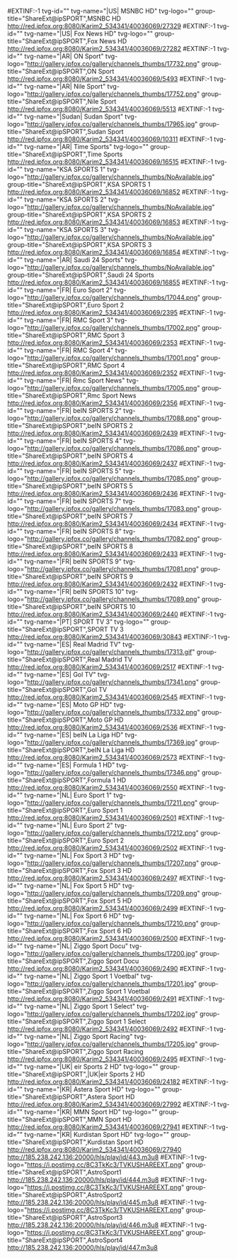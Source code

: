 #EXTINF:-1 tvg-id="" tvg-name="|US| MSNBC HD" tvg-logo="" group-title="ShareExt@ipSPORT",MSNBC HD
http://red.ipfox.org:8080/Karim2_534341/40036069/27329
#EXTINF:-1 tvg-id="" tvg-name="|US| Fox News HD" tvg-logo="" group-title="ShareExt@ipSPORT",Fox News HD
http://red.ipfox.org:8080/Karim2_534341/40036069/27282
#EXTINF:-1 tvg-id="" tvg-name="|AR| ON Sport" tvg-logo="http://gallery.ipfox.co/gallery/channels_thumbs/17732.png" group-title="ShareExt@ipSPORT",ON Sport
http://red.ipfox.org:8080/Karim2_534341/40036069/5493
#EXTINF:-1 tvg-id="" tvg-name="|AR| Nile Sport" tvg-logo="http://gallery.ipfox.co/gallery/channels_thumbs/17752.png" group-title="ShareExt@ipSPORT",Nile Sport
http://red.ipfox.org:8080/Karim2_534341/40036069/5513
#EXTINF:-1 tvg-id="" tvg-name="|Sudan| Sudan Sport" tvg-logo="http://gallery.ipfox.co/gallery/channels_thumbs/17965.jpg" group-title="ShareExt@ipSPORT",Sudan Sport
http://red.ipfox.org:8080/Karim2_534341/40036069/10311
#EXTINF:-1 tvg-id="" tvg-name="|AR| Time Sports" tvg-logo="" group-title="ShareExt@ipSPORT",Time Sports
http://red.ipfox.org:8080/Karim2_534341/40036069/16515
#EXTINF:-1 tvg-id="" tvg-name="KSA SPORTS 1" tvg-logo="http://gallery.ipfox.co/gallery/channels_thumbs/NoAvailable.jpg" group-title="ShareExt@ipSPORT",KSA SPORTS 1
http://red.ipfox.org:8080/Karim2_534341/40036069/16852
#EXTINF:-1 tvg-id="" tvg-name="KSA SPORTS 2" tvg-logo="http://gallery.ipfox.co/gallery/channels_thumbs/NoAvailable.jpg" group-title="ShareExt@ipSPORT",KSA SPORTS 2
http://red.ipfox.org:8080/Karim2_534341/40036069/16853
#EXTINF:-1 tvg-id="" tvg-name="KSA SPORTS 3" tvg-logo="http://gallery.ipfox.co/gallery/channels_thumbs/NoAvailable.jpg" group-title="ShareExt@ipSPORT",KSA SPORTS 3
http://red.ipfox.org:8080/Karim2_534341/40036069/16854
#EXTINF:-1 tvg-id="" tvg-name="|AR| Saudi 24 Sports" tvg-logo="http://gallery.ipfox.co/gallery/channels_thumbs/NoAvailable.jpg" group-title="ShareExt@ipSPORT",Saudi 24 Sports
http://red.ipfox.org:8080/Karim2_534341/40036069/16855
#EXTINF:-1 tvg-id="" tvg-name="|FR| Euro Sport 2" tvg-logo="http://gallery.ipfox.co/gallery/channels_thumbs/17044.png" group-title="ShareExt@ipSPORT",Euro Sport 2
http://red.ipfox.org:8080/Karim2_534341/40036069/2395
#EXTINF:-1 tvg-id="" tvg-name="|FR| RMC Sport 3" tvg-logo="http://gallery.ipfox.co/gallery/channels_thumbs/17002.png" group-title="ShareExt@ipSPORT",RMC Sport 3
http://red.ipfox.org:8080/Karim2_534341/40036069/2353
#EXTINF:-1 tvg-id="" tvg-name="|FR| RMC Sport 4" tvg-logo="http://gallery.ipfox.co/gallery/channels_thumbs/17001.png" group-title="ShareExt@ipSPORT",RMC Sport 4
http://red.ipfox.org:8080/Karim2_534341/40036069/2352
#EXTINF:-1 tvg-id="" tvg-name="|FR| Rmc Sport News" tvg-logo="http://gallery.ipfox.co/gallery/channels_thumbs/17005.png" group-title="ShareExt@ipSPORT",Rmc Sport News
http://red.ipfox.org:8080/Karim2_534341/40036069/2356
#EXTINF:-1 tvg-id="" tvg-name="|FR| beIN SPORTS 2" tvg-logo="http://gallery.ipfox.co/gallery/channels_thumbs/17088.png" group-title="ShareExt@ipSPORT",beIN SPORTS 2
http://red.ipfox.org:8080/Karim2_534341/40036069/2439
#EXTINF:-1 tvg-id="" tvg-name="|FR| beIN SPORTS 4" tvg-logo="http://gallery.ipfox.co/gallery/channels_thumbs/17086.png" group-title="ShareExt@ipSPORT",beIN SPORTS 4
http://red.ipfox.org:8080/Karim2_534341/40036069/2437
#EXTINF:-1 tvg-id="" tvg-name="|FR| beIN SPORTS 5" tvg-logo="http://gallery.ipfox.co/gallery/channels_thumbs/17085.png" group-title="ShareExt@ipSPORT",beIN SPORTS 5
http://red.ipfox.org:8080/Karim2_534341/40036069/2436
#EXTINF:-1 tvg-id="" tvg-name="|FR| beIN SPORTS 7" tvg-logo="http://gallery.ipfox.co/gallery/channels_thumbs/17083.png" group-title="ShareExt@ipSPORT",beIN SPORTS 7
http://red.ipfox.org:8080/Karim2_534341/40036069/2434
#EXTINF:-1 tvg-id="" tvg-name="|FR| beIN SPORTS 8" tvg-logo="http://gallery.ipfox.co/gallery/channels_thumbs/17082.png" group-title="ShareExt@ipSPORT",beIN SPORTS 8
http://red.ipfox.org:8080/Karim2_534341/40036069/2433
#EXTINF:-1 tvg-id="" tvg-name="|FR| beIN SPORTS 9" tvg-logo="http://gallery.ipfox.co/gallery/channels_thumbs/17081.png" group-title="ShareExt@ipSPORT",beIN SPORTS 9
http://red.ipfox.org:8080/Karim2_534341/40036069/2432
#EXTINF:-1 tvg-id="" tvg-name="|FR| beIN SPORTS 10" tvg-logo="http://gallery.ipfox.co/gallery/channels_thumbs/17089.png" group-title="ShareExt@ipSPORT",beIN SPORTS 10
http://red.ipfox.org:8080/Karim2_534341/40036069/2440
#EXTINF:-1 tvg-id="" tvg-name="|PT| SPORT TV 3" tvg-logo="" group-title="ShareExt@ipSPORT",SPORT TV 3
http://red.ipfox.org:8080/Karim2_534341/40036069/30843
#EXTINF:-1 tvg-id="" tvg-name="|ES| Real Madrid TV" tvg-logo="http://gallery.ipfox.co/gallery/channels_thumbs/17313.gif" group-title="ShareExt@ipSPORT",Real Madrid TV
http://red.ipfox.org:8080/Karim2_534341/40036069/2517
#EXTINF:-1 tvg-id="" tvg-name="|ES| Gol TV" tvg-logo="http://gallery.ipfox.co/gallery/channels_thumbs/17341.png" group-title="ShareExt@ipSPORT",Gol TV
http://red.ipfox.org:8080/Karim2_534341/40036069/2545
#EXTINF:-1 tvg-id="" tvg-name="|ES| Moto GP HD" tvg-logo="http://gallery.ipfox.co/gallery/channels_thumbs/17332.png" group-title="ShareExt@ipSPORT",Moto GP HD
http://red.ipfox.org:8080/Karim2_534341/40036069/2536
#EXTINF:-1 tvg-id="" tvg-name="|ES| beIN La Liga HD" tvg-logo="http://gallery.ipfox.co/gallery/channels_thumbs/17369.jpg" group-title="ShareExt@ipSPORT",beIN La Liga HD
http://red.ipfox.org:8080/Karim2_534341/40036069/2573
#EXTINF:-1 tvg-id="" tvg-name="|ES| Formula 1 HD" tvg-logo="http://gallery.ipfox.co/gallery/channels_thumbs/17346.png" group-title="ShareExt@ipSPORT",Formula 1 HD
http://red.ipfox.org:8080/Karim2_534341/40036069/2550
#EXTINF:-1 tvg-id="" tvg-name="|NL| Euro Sport 1" tvg-logo="http://gallery.ipfox.co/gallery/channels_thumbs/17211.png" group-title="ShareExt@ipSPORT",Euro Sport 1
http://red.ipfox.org:8080/Karim2_534341/40036069/2501
#EXTINF:-1 tvg-id="" tvg-name="|NL| Euro Sport 2" tvg-logo="http://gallery.ipfox.co/gallery/channels_thumbs/17212.png" group-title="ShareExt@ipSPORT",Euro Sport 2
http://red.ipfox.org:8080/Karim2_534341/40036069/2502
#EXTINF:-1 tvg-id="" tvg-name="|NL| Fox Sport  3 HD" tvg-logo="http://gallery.ipfox.co/gallery/channels_thumbs/17207.png" group-title="ShareExt@ipSPORT",Fox Sport  3 HD
http://red.ipfox.org:8080/Karim2_534341/40036069/2497
#EXTINF:-1 tvg-id="" tvg-name="|NL| Fox Sport 5 HD" tvg-logo="http://gallery.ipfox.co/gallery/channels_thumbs/17209.png" group-title="ShareExt@ipSPORT",Fox Sport 5 HD
http://red.ipfox.org:8080/Karim2_534341/40036069/2499
#EXTINF:-1 tvg-id="" tvg-name="|NL| Fox Sport 6 HD" tvg-logo="http://gallery.ipfox.co/gallery/channels_thumbs/17210.png" group-title="ShareExt@ipSPORT",Fox Sport 6 HD
http://red.ipfox.org:8080/Karim2_534341/40036069/2500
#EXTINF:-1 tvg-id="" tvg-name="|NL| Ziggo Sport Docu" tvg-logo="http://gallery.ipfox.co/gallery/channels_thumbs/17200.jpg" group-title="ShareExt@ipSPORT",Ziggo Sport Docu
http://red.ipfox.org:8080/Karim2_534341/40036069/2490
#EXTINF:-1 tvg-id="" tvg-name="|NL| Ziggo Sport 1 Voetbal" tvg-logo="http://gallery.ipfox.co/gallery/channels_thumbs/17201.jpg" group-title="ShareExt@ipSPORT",Ziggo Sport 1 Voetbal
http://red.ipfox.org:8080/Karim2_534341/40036069/2491
#EXTINF:-1 tvg-id="" tvg-name="|NL| Ziggo Sport 1 Select" tvg-logo="http://gallery.ipfox.co/gallery/channels_thumbs/17202.jpg" group-title="ShareExt@ipSPORT",Ziggo Sport 1 Select
http://red.ipfox.org:8080/Karim2_534341/40036069/2492
#EXTINF:-1 tvg-id="" tvg-name="|NL| Ziggo Sport Racing" tvg-logo="http://gallery.ipfox.co/gallery/channels_thumbs/17205.jpg" group-title="ShareExt@ipSPORT",Ziggo Sport Racing
http://red.ipfox.org:8080/Karim2_534341/40036069/2495
#EXTINF:-1 tvg-id="" tvg-name="|UK| eir Sports 2 HD" tvg-logo="" group-title="ShareExt@ipSPORT",|UK|eir Sports 2 HD
http://red.ipfox.org:8080/Karim2_534341/40036069/24182
#EXTINF:-1 tvg-id="" tvg-name="|KR| Astera Sport HD" tvg-logo="" group-title="ShareExt@ipSPORT",Astera Sport HD
http://red.ipfox.org:8080/Karim2_534341/40036069/27992
#EXTINF:-1 tvg-id="" tvg-name="|KR| MMN Sport HD" tvg-logo="" group-title="ShareExt@ipSPORT",MMN Sport HD
http://red.ipfox.org:8080/Karim2_534341/40036069/27941
#EXTINF:-1 tvg-id="" tvg-name="|KR| Kurdistan Sport HD" tvg-logo="" group-title="ShareExt@ipSPORT",Kurdistan Sport HD
http://red.ipfox.org:8080/Karim2_534341/40036069/27940
http://185.238.242.136:20000/hls/play/id/443.m3u8
#EXTINF:-1   tvg-logo="https://i.postimg.cc/8C3TkKc3/TVKUSHAREEXT.png" group-title="ShareExt@ipSPORT",AstroSport1
http://185.238.242.136:20000/hls/play/id/444.m3u8
#EXTINF:-1   tvg-logo="https://i.postimg.cc/8C3TkKc3/TVKUSHAREEXT.png" group-title="ShareExt@ipSPORT",AstroSport2
http://185.238.242.136:20000/hls/play/id/445.m3u8
#EXTINF:-1   tvg-logo="https://i.postimg.cc/8C3TkKc3/TVKUSHAREEXT.png" group-title="ShareExt@ipSPORT",AstroSport3
http://185.238.242.136:20000/hls/play/id/446.m3u8
#EXTINF:-1   tvg-logo="https://i.postimg.cc/8C3TkKc3/TVKUSHAREEXT.png" group-title="ShareExt@ipSPORT",AstroSport4
http://185.238.242.136:20000/hls/play/id/447.m3u8
